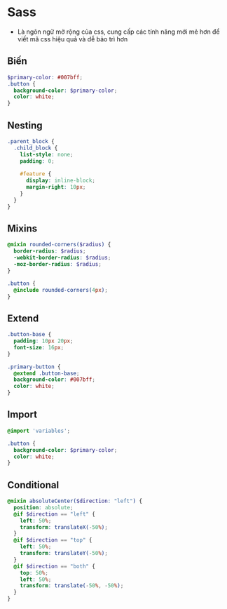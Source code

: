 # Sass

- Là ngôn ngữ mở rộng của css, cung cấp các tính năng mới mẻ hơn để viết mã css hiệu quả và dễ bảo trì hơn

## Biến

```scss
$primary-color: #007bff;
.button {
  background-color: $primary-color;
  color: white;
}
```
## Nesting
```scss
.parent_block {
  .child_block {
    list-style: none;
    padding: 0;
    
    #feature {
      display: inline-block;
      margin-right: 10px;
    }
  }
}

```
## Mixins
```scss
@mixin rounded-corners($radius) {
  border-radius: $radius;
  -webkit-border-radius: $radius;
  -moz-border-radius: $radius;
}

.button {
  @include rounded-corners(4px);
}

```
## Extend
```scss
.button-base {
  padding: 10px 20px;
  font-size: 16px;
}

.primary-button {
  @extend .button-base;
  background-color: #007bff;
  color: white;
}
```
## Import
```scss
@import 'variables';

.button {
  background-color: $primary-color;
  color: white;
}
```
## Conditional
```scss
@mixin absoluteCenter($direction: "left") {
  position: absolute;
  @if $direction == "left" {
    left: 50%;
    transform: translateX(-50%);
  }
  @if $direction == "top" {
    left: 50%;
    transform: translateY(-50%);
  }
  @if $direction == "both" {
    top: 50%;
    left: 50%;
    transform: translate(-50%, -50%);
  }
}
```